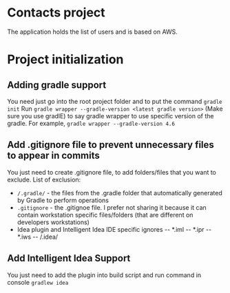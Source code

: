 # Contacts project

The application holds the list of users and is based on AWS.

# Project initialization
## Adding gradle support
You need just go into the root project folder and to put the command `gradle init`
Run `gradle wrapper --gradle-version <latest gradle version>` (Make sure you use gradlE) to say gradle wrapper to use specific version of the gradle.
For example, `gradle wrapper --gradle-version 4.6`

## Add .gitignore file to prevent unnecessary files to appear in commits
You just need to create .gitignore file, to add folders/files that you want to exclude.
List of exclusion:
- `/.gradle/` - the files from the .gradle folder that automatically generated by Gradle to perform operations
- `.gitignore` - the .gitignoe file. I prefer not sharing it because it can contain workstation specific files/folders (that are different on developers workstations)
- Idea plugin and Intelligent Idea IDE specific ignores
-- *.iml
-- *.ipr
-- *.iws
-- /.idea/

## Add Intelligent Idea Support
You just need to add the plugin into build script and run command in console `gradlew idea`

